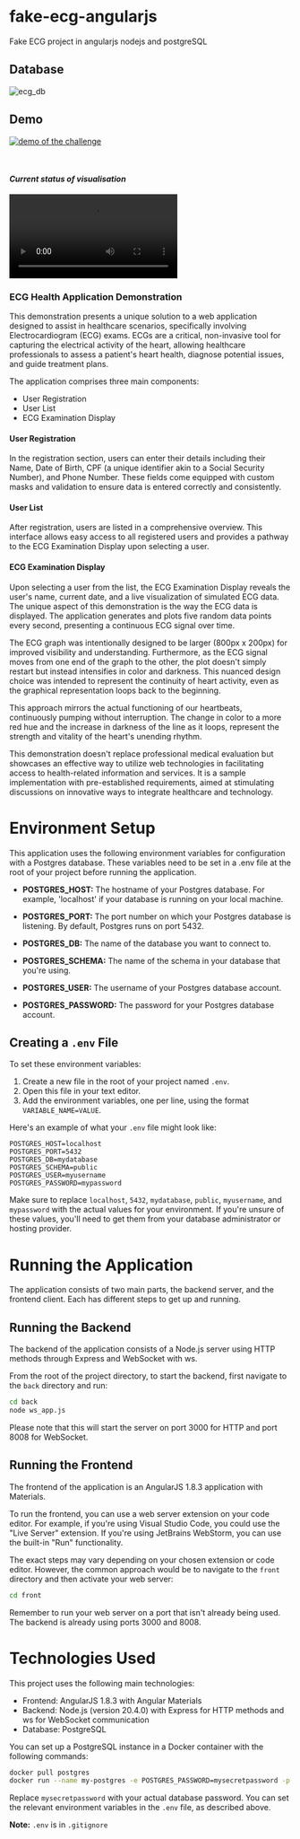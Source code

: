 # fake-ecg-angularjs
Fake ECG project in angularjs nodejs and postgreSQL


## Database
![ecg_db](ecg_db.png)


## Demo
[![demo of the challenge](ecg_thumbnail.gif)](https://drive.google.com/file/d/1_878roeU_hJPNIUDepr8CehWXfrg0Y57/preview)

<br>

#### <i>Current status of visualisation</i>
![ecg_current_status](https://raw.githubusercontent.com/lockbot/fake-ecg-angularjs/main/current_status.mp4)

### ECG Health Application Demonstration

This demonstration presents a unique solution to a web application designed to assist in healthcare scenarios, specifically involving Electrocardiogram (ECG) exams. ECGs are a critical, non-invasive tool for capturing the electrical activity of the heart, allowing healthcare professionals to assess a patient's heart health, diagnose potential issues, and guide treatment plans.

The application comprises three main components:

- User Registration
- User List
- ECG Examination Display

#### User Registration
In the registration section, users can enter their details including their Name, Date of Birth, CPF (a unique identifier akin to a Social Security Number), and Phone Number. These fields come equipped with custom masks and validation to ensure data is entered correctly and consistently.

#### User List
After registration, users are listed in a comprehensive overview. This interface allows easy access to all registered users and provides a pathway to the ECG Examination Display upon selecting a user.

#### ECG Examination Display
Upon selecting a user from the list, the ECG Examination Display reveals the user's name, current date, and a live visualization of simulated ECG data. The unique aspect of this demonstration is the way the ECG data is displayed. The application generates and plots five random data points every second, presenting a continuous ECG signal over time.

The ECG graph was intentionally designed to be larger (800px x 200px) for improved visibility and understanding. Furthermore, as the ECG signal moves from one end of the graph to the other, the plot doesn't simply restart but instead intensifies in color and darkness. This nuanced design choice was intended to represent the continuity of heart activity, even as the graphical representation loops back to the beginning.

This approach mirrors the actual functioning of our heartbeats, continuously pumping without interruption. The change in color to a more red hue and the increase in darkness of the line as it loops, represent the strength and vitality of the heart's unending rhythm.

This demonstration doesn't replace professional medical evaluation but showcases an effective way to utilize web technologies in facilitating access to health-related information and services. It is a sample implementation with pre-established requirements, aimed at stimulating discussions on innovative ways to integrate healthcare and technology.


# Environment Setup

This application uses the following environment variables for configuration with a Postgres database. These variables need to be set in a .env file at the root of your project before running the application.

- **POSTGRES_HOST:** The hostname of your Postgres database. For example, 'localhost' if your database is running on your local machine.

- **POSTGRES_PORT:** The port number on which your Postgres database is listening. By default, Postgres runs on port 5432.

- **POSTGRES_DB:** The name of the database you want to connect to.

- **POSTGRES_SCHEMA:** The name of the schema in your database that you're using.

- **POSTGRES_USER:** The username of your Postgres database account.

- **POSTGRES_PASSWORD:** The password for your Postgres database account.

## Creating a `.env` File

To set these environment variables:

1. Create a new file in the root of your project named `.env`.
2. Open this file in your text editor.
3. Add the environment variables, one per line, using the format `VARIABLE_NAME=VALUE`.

Here's an example of what your `.env` file might look like:

```
POSTGRES_HOST=localhost
POSTGRES_PORT=5432
POSTGRES_DB=mydatabase
POSTGRES_SCHEMA=public
POSTGRES_USER=myusername
POSTGRES_PASSWORD=mypassword
```

Make sure to replace `localhost`, `5432`, `mydatabase`, `public`, `myusername`, and `mypassword` with the actual values for your environment. If you're unsure of these values, you'll need to get them from your database administrator or hosting provider.

# Running the Application

The application consists of two main parts, the backend server, and the frontend client. Each has different steps to get up and running.

## Running the Backend

The backend of the application consists of a Node.js server using HTTP methods through Express and WebSocket with ws.

From the root of the project directory, to start the backend, first navigate to the `back` directory and run:

```bash
cd back
node ws_app.js
```

Please note that this will start the server on port 3000 for HTTP and port 8008 for WebSocket.

## Running the Frontend

The frontend of the application is an AngularJS 1.8.3 application with Materials.

To run the frontend, you can use a web server extension on your code editor. For example, if you're using Visual Studio Code, you could use the "Live Server" extension. If you're using JetBrains WebStorm, you can use the built-in "Run" functionality.

The exact steps may vary depending on your chosen extension or code editor. However, the common approach would be to navigate to the `front` directory and then activate your web server:

```bash
cd front
```

Remember to run your web server on a port that isn't already being used. The backend is already using ports 3000 and 8008.

# Technologies Used

This project uses the following main technologies:

- Frontend: AngularJS 1.8.3 with Angular Materials
- Backend: Node.js (version 20.4.0) with Express for HTTP methods and ws for WebSocket communication
- Database: PostgreSQL

You can set up a PostgreSQL instance in a Docker container with the following commands:

```bash
docker pull postgres
docker run --name my-postgres -e POSTGRES_PASSWORD=mysecretpassword -p 5432:5432 -d postgres
```

Replace `mysecretpassword` with your actual database password. You can set the relevant environment variables in the `.env` file, as described above.

**Note:** `.env` is in `.gitignore`
